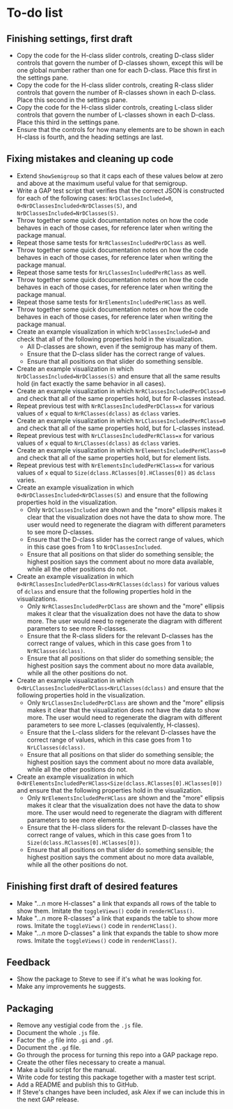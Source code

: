 
# To-do list

## Finishing settings, first draft

 * Copy the code for the H-class slider controls, creating D-class
   slider controls that govern the number of D-classes shown, except
   this will be one global number rather than one for each D-class.
   Place this first in the settings pane.
 * Copy the code for the H-class slider controls, creating R-class
   slider controls that govern the number of R-classes shown in each
   D-class.  Place this second in the settings pane.
 * Copy the code for the H-class slider controls, creating L-class
   slider controls that govern the number of L-classes shown in each
   D-class.  Place this third in the settings pane.
 * Ensure that the controls for how many elements are to be shown in
   each H-class is fourth, and the heading settings are last.

## Fixing mistakes and cleaning up code

 * Extend `ShowSemigroup` so that it caps each of these values below
   at zero and above at the maximum useful value for that semigroup.
 * Write a GAP test script that verifies that the correct JSON is
   constructed for each of the following cases:
   `NrDClassesIncluded=0`, `0<NrDClassesIncluded<NrDClasses(S)`, and
   `NrDClassesIncluded=NrDClasses(S)`.
 * Throw together some quick documentation notes on how the code
   behaves in each of those cases, for reference later when writing the
   package manual.
 * Repeat those same tests for `NrRClassesIncludedPerDClass` as well.
 * Throw together some quick documentation notes on how the code
   behaves in each of those cases, for reference later when writing the
   package manual.
 * Repeat those same tests for `NrLClassesIncludedPerRClass` as well.
 * Throw together some quick documentation notes on how the code
   behaves in each of those cases, for reference later when writing the
   package manual.
 * Repeat those same tests for `NrElementsIncludedPerHClass` as well.
 * Throw together some quick documentation notes on how the code
   behaves in each of those cases, for reference later when writing the
   package manual.
 * Create an example visualization in which `NrDClassesIncluded=0` and
   check that all of the following properties hold in the visualization.
    * All D-classes are shown, even if the semigroup has many of them.
    * Ensure that the D-class slider has the correct range of values.
    * Ensure that all positions on that slider do something sensible.
 * Create an example visualization in which
   `NrDClassesIncluded=NrDClasses(S)` and ensure that all the same results
   hold (in fact exactly the same behavior in all cases).
 * Create an example visualization in which `NrRClassesIncludedPerDClass=0`
   and check that all of the same properties hold, but for R-classes
   instead.
 * Repeat previous test with `NrRClassesIncludedPerDClass=x` for various
   values of `x` equal to `NrRClasses(dclass)` as `dclass` varies.
 * Create an example visualization in which `NrLClassesIncludedPerRClass=0`
   and check that all of the same properties hold, but for L-classes
   instead.
 * Repeat previous test with `NrLClassesIncludedPerRClass=x` for various
   values of `x` equal to `NrLClasses(dclass)` as `dclass` varies.
 * Create an example visualization in which `NrElementsIncludedPerHClass=0`
   and check that all of the same properties hold, but for element lists.
 * Repeat previous test with `NrElementsIncludedPerHClass=x` for various
   values of `x` equal to `Size(dclass.RClasses[0].HClasses[0])` as `dclass`
   varies.
 * Create an example visualization in which
   `0<NrDClassesIncluded<NrDClasses(S)` and ensure that the following
   properties hold in the visualization.
    * Only `NrDClassesIncluded` are shown and the "more" ellipsis makes it
      clear that the visualization does not have the data to show more.
      The user would need to regenerate the diagram with different
      parameters to see more D-classes.
    * Ensure that the D-class slider has the correct range of values,
      which in this case goes from 1 to `NrDClassesIncluded`.
    * Ensure that all positions on that slider do something sensible; the
      highest position says the comment about no more data available,
      while all the other positions do not.
 * Create an example visualization in which
   `0<NrRClassesIncludedPerDClass<NrRClasses(dclass)` for various values
   of `dclass` and ensure that the following properties hold in the
   visualizations.
    * Only `NrRClassesIncludedPerDClass` are shown and the "more" ellipsis
      makes it clear that the visualization does not have the data to show
      more.  The user would need to regenerate the diagram with different
      parameters to see more R-classes.
    * Ensure that the R-class sliders for the relevant D-classes has the
      correct range of values, which in this case goes from 1 to
      `NrRClasses(dclass)`.
    * Ensure that all positions on that slider do something sensible; the
      highest position says the comment about no more data available,
      while all the other positions do not.
 * Create an example visualization in which
   `0<NrLClassesIncludedPerDClass<NrLClasses(dclass)` and ensure that the
   following properties hold in the visualization.
    * Only `NrLClassesIncludedPerDClass` are shown and the "more" ellipsis
      makes it clear that the visualization does not have the data to show
      more.  The user would need to regenerate the diagram with different
      parameters to see more L-classes (equivalently, H-classes).
    * Ensure that the L-class sliders for the relevant D-classes have the
      correct range of values, which in this case goes from 1 to
      `NrLClasses(dclass)`.
    * Ensure that all positions on that slider do something sensible; the
      highest position says the comment about no more data available,
      while all the other positions do not.
 * Create an example visualization in which
   `0<NrElementsIncludedPerHClass<Size(dclass.RClasses[0].HClasses[0])`
   and ensure that the following properties hold in the visualization.
    * Only `NrElementsIncludedPerHClass` are shown and the "more" ellipsis
      makes it clear that the visualization does not have the data to show
      more.  The user would need to regenerate the diagram with different
      parameters to see more elements.
    * Ensure that the H-class sliders for the relevant D-classes have the
      correct range of values, which in this case goes from 1 to
      `Size(dclass.RClasses[0].HClasses[0])`.
    * Ensure that all positions on that slider do something sensible; the
      highest position says the comment about no more data available,
      while all the other positions do not.

## Finishing first draft of desired features

 * Make "...n more H-classes" a link that expands all rows of the table
   to show them.  Imitate the `toggleViews()` code in `renderHClass()`.
 * Make "...n more R-classes" a link that expands the table to show
   more rows.  Imitate the `toggleViews()` code in `renderHClass()`.
 * Make "...n more D-classes" a link that expands the table to show
   more rows.  Imitate the `toggleViews()` code in `renderHClass()`.

## Feedback

 * Show the package to Steve to see if it's what he was looking for.
 * Make any improvements he suggests.

## Packaging

 * Remove any vestigial code from the `.js` file.
 * Document the whole `.js` file.
 * Factor the `.g` file into `.gi` and `.gd`.
 * Document the `.gd` file.
 * Go through the process for turning this repo into a GAP package repo.
 * Create the other files necessary to create a manual.
 * Make a build script for the manual.
 * Write code for testing this package together with a master test script.
 * Add a README and publish this to GitHub.
 * If Steve's changes have been included, ask Alex if we can include this
   in the next GAP release.
